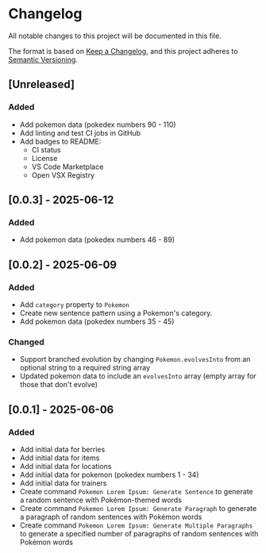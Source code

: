 # Changelog

All notable changes to this project will be documented in this file.

The format is based on [Keep a Changelog](https://keepachangelog.com/en/1.1.0/), and this project adheres to [Semantic Versioning](https://semver.org/spec/v2.0.0.html).

## [Unreleased]

### Added

- Add pokemon data (pokedex numbers 90 - 110)
- Add linting and test CI jobs in GitHub
- Add badges to README:
  - CI status
  - License
  - VS Code Marketplace
  - Open VSX Registry

## [0.0.3] - 2025-06-12

### Added

- Add pokemon data (pokedex numbers 46 - 89)

## [0.0.2] - 2025-06-09

### Added

- Add `category` property to `Pokemon`
- Create new sentence pattern using a Pokemon's category.
- Add pokemon data (pokedex numbers 35 - 45)

### Changed

- Support branched evolution by changing `Pokemon.evolvesInto` from an optional string to a required string array
- Updated pokemon data to include an `evolvesInto` array (empty array for those that don't evolve)

## [0.0.1] - 2025-06-06

### Added

- Add initial data for berries
- Add initial data for items
- Add initial data for locations
- Add initial data for pokemon (pokedex numbers 1 - 34)
- Add initial data for trainers
- Create command `Pokemon Lorem Ipsum: Generate Sentence` to generate a random sentence with Pokémon-themed words
- Create command `Pokemon Lorem Ipsum: Generate Paragraph` to generate a paragraph of random sentences with Pokémon words
- Create command `Pokemon Lorem Ipsum: Generate Multiple Paragraphs` to generate a specified number of paragraphs of random sentences with Pokémon words
